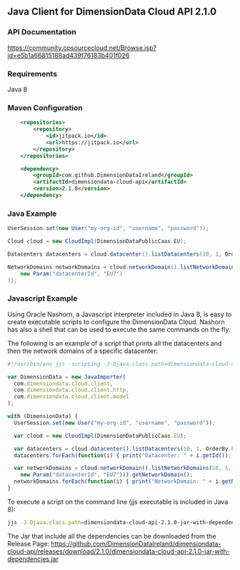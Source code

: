 ## Java Client for DimensionData Cloud API 2.1.0

### API Documentation
https://community.opsourcecloud.net/Browse.jsp?id=e5b1a66815188ad439f76183b401f026

### Requirements

Java 8

### Maven Configuration
```xml
	<repositories>
		<repository>
		    <id>jitpack.io</id>
		    <url>https://jitpack.io</url>
		</repository>
	</repositories>

	<dependency>
        <groupId>com.github.DimensionDataIreland</groupId>
    	<artifactId>dimensiondata-cloud-api</artifactId>
    	<version>2.1.0</version>
    </dependency>
```

### Java Example
```java
UserSession.set(new User("my-org-id", "username", "password"));

Cloud cloud = new CloudImpl(DimensionDataPublicCaas.EU);

Datacenters datacenters = cloud.datacenter().listDatacenters(10, 1, OrderBy.EMPTY);

NetworkDomains networkDomains = cloud.networkDomain().listNetworkDomains(10, 1, OrderBy.EMPTY, new Filter(
    new Param("datacenterId", "EU7")
));
```

### Javascript Example
Using Oracle Nashorn, a Javascript interpreter included in Java 8, is easy to create executable scripts
to configure the DimensionData Cloud. Nashorn has also a shell that can be used to execute the
same commands on the fly.

The following is an example of a script that prints all the datacenters and then the
network domains of a specific datacenter:
```javascript
#!/usr/bin/env jjs -scripting -J-Djava.class.path=dimensiondata-cloud-api-2.1.1-SNAPSHOT-jar-with-dependencies.jar

var DimensionData = new JavaImporter(
  com.dimensiondata.cloud.client,
  com.dimensiondata.cloud.client.http,
  com.dimensiondata.cloud.client.model
);

with (DimensionData) {
  UserSession.set(new User("my-org-id", "username", "password"));

  var cloud = new CloudImpl(DimensionDataPublicCaas.EU);

  var datacenters = cloud.datacenter().listDatacenters(10, 1, OrderBy.EMPTY).getDatacenter();
  datacenters.forEach(function(i) { print("Datacenter: " + i.getId()); });

  var networkDomains = cloud.networkDomain().listNetworkDomains(10, 1, OrderBy.EMPTY, new Filter(
    new Param("datacenterId", "EU7"))).getNetworkDomain();
  networkDomains.forEach(function(i) { print("NetworkDomain: " + i.getName()); });
}
```
To execute a script on the command line (jjs executable is included in Java 8):
```bash
jjs -J-Djava.class.path=dimensiondata-cloud-api-2.1.0-jar-with-dependencies.jar my-script.js
```
The Jar that include all the dependencies can be downloaded from the Release Page:
https://github.com/DimensionDataIreland/dimensiondata-cloud-api/releases/download/2.1.0/dimensiondata-cloud-api-2.1.0-jar-with-dependencies.jar
